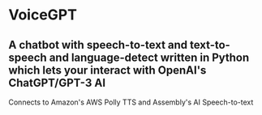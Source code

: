 # VoiceGPT
## A chatbot with speech-to-text and text-to-speech and language-detect written in Python which lets your interact with OpenAI's ChatGPT/GPT-3 AI <br>
Connects to Amazon's AWS Polly TTS and Assembly's AI Speech-to-text
